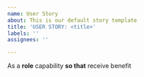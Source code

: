 ```yaml
---
name: User Story
about: This is our default story template
title: 'USER STORY: <title>'
labels: ''
assignees: ''

---
```


As a **role** capability **so that** receive benefit
